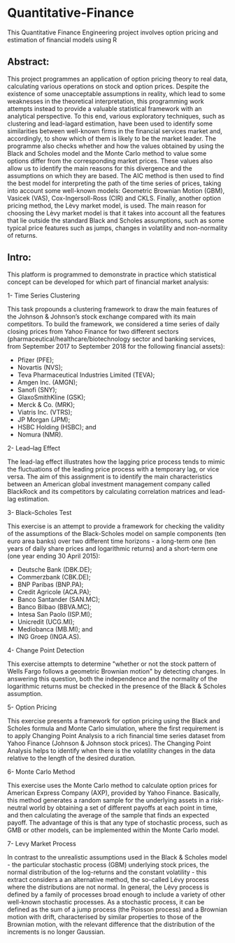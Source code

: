 # Quantitative-Finance
This Quantitative Finance Engineering project involves option pricing and estimation of financial models using R

## Abstract:
This project programmes an application of option pricing theory to real data, calculating various operations on stock and option prices. Despite the existence of some unacceptable assumptions in reality, which lead to some weaknesses in the theoretical interpretation, this programming work attempts instead to provide a valuable statistical framework with an analytical perspective. To this end, various exploratory techniques, such as clustering and lead-lagard estimation, have been used to identify some similarities between well-known firms in the financial services market and, accordingly, to show which of them is likely to be the market leader. The programme also checks whether and how the values obtained by using the Black and Scholes model and the Monte Carlo method to value some options differ from the corresponding market prices. These values also allow us to identify the main reasons for this divergence and the assumptions on which they are based. The AIC method is then used to find the best model for interpreting the path of the time series of prices, taking into account some well-known models: Geometric Brownian Motion (GBM), Vasicek (VAS), Cox-Ingersoll-Ross (CIR) and CKLS. Finally, another option pricing method, the Lèvy market model, is used. The main reason for choosing the Lèvy market model is that it takes into account all the features that lie outside the standard Black and Scholes assumptions, such as some typical price features such as jumps, changes in volatility and non-normality of returns.

## Intro:

This platform is programmed to demonstrate in practice which statistical concept can be developed for which part of financial market analysis:

1- Time Series Clustering

This task propounds a clustering framework to draw the main features of the Johnson & Johnson’s stock exchange compared with its main competitors. To build the framework, we considered a time series of daily closing prices from Yahoo Finance for two different sectors (pharmaceutical/healthcare/biotechnology sector and banking services, from September 2017 to September 2018 for the following financial assets):
- Pfizer (PFE);
- Novartis (NVS);
- Teva Pharmaceutical Industries Limited (TEVA);
- Amgen Inc. (AMGN);
- Sanofi (SNY);
- GlaxoSmithKline (GSK);
- Merck & Co. (MRK);
- Viatris Inc. (VTRS);
- JP Morgan (JPM);
- HSBC Holding (HSBC); and
- Nomura (NMR).

2- Lead–lag Effect

The lead-lag effect illustrates how the lagging price process tends to mimic the fluctuations of the leading price process with a temporary lag, or vice versa. The aim of this assignment is to identify the main characteristics between an American global investment management company called BlackRock and its competitors by calculating correlation matrices and lead-lag estimation.

3- Black–Scholes Test

This exercise is an attempt to provide a framework for checking the validity of the assumptions of the Black-Scholes model on sample components (ten euro area banks) over two different time horizons - a long-term one (ten years of daily share prices and logarithmic returns) and a short-term one (one year ending 30 April 2015):
- Deutsche Bank (DBK.DE);
- Commerzbank (CBK.DE);
- BNP Paribas (BNP.PA);
- Credit Agricole (ACA.PA);
- Banco Santander (SAN.MC);
- Banco Bilbao (BBVA.MC);
- Intesa San Paolo (ISP.MI);
- Unicredit (UCG.MI);
- Mediobanca (MB.MI); and
- ING Groep (INGA.AS).

4- Change Point Detection

This exercise attempts to determine "whether or not the stock pattern of Wells Fargo follows a geometric Brownian motion" by detecting changes. In answering this question, both the independence and the normality of the logarithmic returns must be checked in the presence of the Black & Scholes assumption.

5- Option Pricing

This exercise presents a framework for option pricing using the Black and Scholes formula and Monte Carlo simulation, where the first requirement is to apply Changing Point Analysis to a rich financial time series dataset from Yahoo Finance (Johnson & Johnson stock prices). The Changing Point Analysis helps to identify when there is the volatility changes in the data relative to the length of the desired duration.

6- Monte Carlo Method

This exercise uses the Monte Carlo method to calculate option prices for American Express Company (AXP), provided by Yahoo Finance. Basically, this method generates a random sample for the underlying assets in a risk-neutral world by obtaining a set of different payoffs at each point in time, and then calculating the average of the sample that finds an expected payoff. The advantage of this is that any type of stochastic process, such as GMB or other models, can be implemented within the Monte Carlo model.

7- Levy Market Process

In contrast to the unrealistic assumptions used in the Black & Scholes model - the particular stochastic process (GBM) underlying stock prices, the normal distribution of the log-returns and the constant volatility - this extract considers a an alternative method, the so-called Lévy process where the distributions are not normal. In general, the Lévy process is defined by a family of processes broad enough to include a variety of other well-known stochastic processes. As a stochastic process, it can be defined as the sum of a jump process (the Poisson process) and a Brownian motion with drift, characterised by similar properties to those of the Brownian motion, with the relevant difference that the distribution of the increments is no longer Gaussian. 

